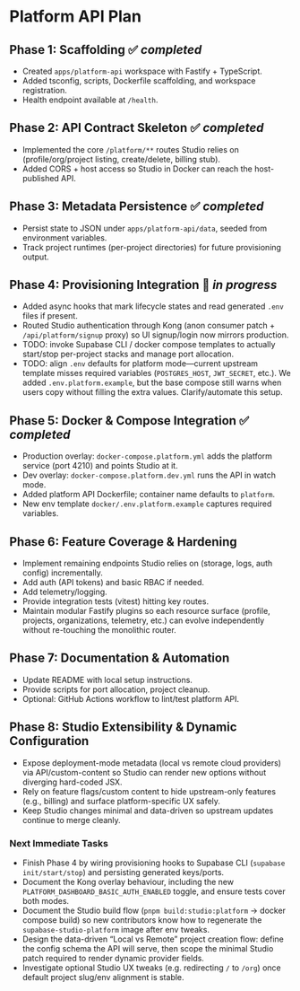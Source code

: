 # Platform API Plan

## Phase 1: Scaffolding ✅ *completed*
- Created `apps/platform-api` workspace with Fastify + TypeScript.
- Added tsconfig, scripts, Dockerfile scaffolding, and workspace registration.
- Health endpoint available at `/health`.

## Phase 2: API Contract Skeleton ✅ *completed*
- Implemented the core `/platform/**` routes Studio relies on (profile/org/project listing, create/delete, billing stub).
- Added CORS + host access so Studio in Docker can reach the host-published API.

## Phase 3: Metadata Persistence ✅ *completed*
- Persist state to JSON under `apps/platform-api/data`, seeded from environment variables.
- Track project runtimes (per-project directories) for future provisioning output.

## Phase 4: Provisioning Integration 🔄 *in progress*
- Added async hooks that mark lifecycle states and read generated `.env` files if present.
- Routed Studio authentication through Kong (anon consumer patch + `/api/platform/signup` proxy) so UI signup/login now mirrors production.
- TODO: invoke Supabase CLI / docker compose templates to actually start/stop per-project stacks and manage port allocation.
- TODO: align `.env` defaults for platform mode—current upstream template misses required variables (`POSTGRES_HOST`, `JWT_SECRET`, etc.). We added `.env.platform.example`, but the base compose still warns when users copy without filling the extra values. Clarify/automate this setup.

## Phase 5: Docker & Compose Integration ✅ *completed*
- Production overlay: `docker-compose.platform.yml` adds the platform service (port 4210) and points Studio at it.
- Dev overlay: `docker-compose.platform.dev.yml` runs the API in watch mode.
- Added platform API Dockerfile; container name defaults to `platform`.
- New env template `docker/.env.platform.example` captures required variables.

## Phase 6: Feature Coverage & Hardening
- Implement remaining endpoints Studio relies on (storage, logs, auth config) incrementally.
- Add auth (API tokens) and basic RBAC if needed.
- Add telemetry/logging.
- Provide integration tests (vitest) hitting key routes.
- Maintain modular Fastify plugins so each resource surface (profile, projects, organizations, telemetry, etc.) can evolve independently without re-touching the monolithic router.

## Phase 7: Documentation & Automation
- Update README with local setup instructions.
- Provide scripts for port allocation, project cleanup.
- Optional: GitHub Actions workflow to lint/test platform API.

## Phase 8: Studio Extensibility & Dynamic Configuration
- Expose deployment-mode metadata (local vs remote cloud providers) via API/custom-content so Studio can render new options without diverging hard-coded JSX.
- Rely on feature flags/custom content to hide upstream-only features (e.g., billing) and surface platform-specific UX safely.
- Keep Studio changes minimal and data-driven so upstream updates continue to merge cleanly.

### Next Immediate Tasks
- Finish Phase 4 by wiring provisioning hooks to Supabase CLI (`supabase init/start/stop`) and persisting generated keys/ports.
- Document the Kong overlay behaviour, including the new `PLATFORM_DASHBOARD_BASIC_AUTH_ENABLED` toggle, and ensure tests cover both modes.
- Document the Studio build flow (`pnpm build:studio:platform` → docker compose build) so new contributors know how to regenerate the `supabase-studio-platform` image after env tweaks.
- Design the data-driven “Local vs Remote” project creation flow: define the config schema the API will serve, then scope the minimal Studio patch required to render dynamic provider fields.
- Investigate optional Studio UX tweaks (e.g. redirecting `/` to `/org`) once default project slug/env alignment is stable.
